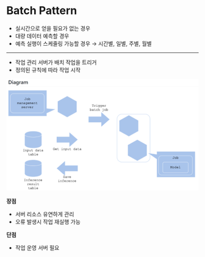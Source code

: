 # Batch Pattern

- 실시간으로 얻을 필요가 없는 경우
- 대량 데이터 예측할 경우
- 예측 실행이 스케줄링 가능할 경우
→ 시간별, 일별, 주별, 월별

---

- 작업 관리 서버가 배치 작업을 트리거
- 정의된 규칙에 따라 작업 시작

![Batch%20Patt%206132a/Untitled.png](Batch%20Patt%206132a/Untitled.png)

**장점**

- 서버 리소스 유연하게 관리
- 오류 발생시 작업 재실행 가능

**단점**

- 작업 운영 서버 필요